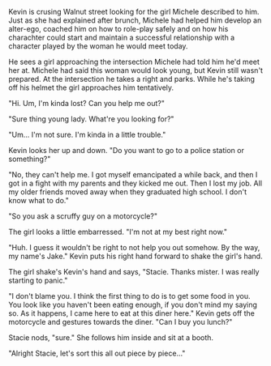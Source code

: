 Kevin is crusing Walnut street looking for the girl Michele described to him.
Just as she had explained after brunch, Michele had helped him develop an
alter-ego, coached him on how to role-play safely and on how his charachter
could start and maintain a successful relationship with a character played by
the woman he would meet today.

He sees a girl approaching the intersection Michele had told him he'd meet her
at. Michele had said this woman would look young, but Kevin still wasn't
prepared. At the intersection he takes a right and parks. While he's taking
off his helmet the girl approaches him tentatively.

"Hi. Um, I'm kinda lost? Can you help me out?"

"Sure thing young lady. What're you looking for?"

"Um... I'm not sure. I'm kinda in a little trouble."

Kevin looks her up and down. "Do you want to go to a police station or
something?"

"No, they can't help me. I got myself emancipated a while back, and then I got
in a fight with my parents and they kicked me out. Then I lost my job. All my
older friends moved away when they graduated high school. I don't know what to
do."

"So you ask a scruffy guy on a motorcycle?"

The girl looks a little embarressed. "I'm not at my best right now."

"Huh. I guess it wouldn't be right to not help you out somehow. By the way, my
name's Jake." Kevin puts his right hand forward to shake the girl's hand.

The girl shake's Kevin's hand and says, "Stacie. Thanks mister. I was really
starting to panic."

"I don't blame you. I think the first thing to do is to get some food in you.
You look like you haven't been eating enough, if you don't mind my saying so.
As it happens, I came here to eat at this diner here." Kevin gets off the
motorcycle and gestures towards the diner.  "Can I buy you lunch?"

Stacie nods, "sure." She follows him inside and sit at a booth.

"Alright Stacie, let's sort this all out piece by piece..."

